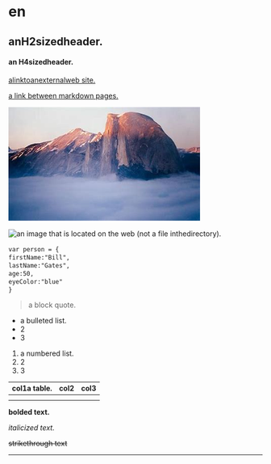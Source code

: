 # en


## anH2sizedheader.

#### an H4sizedheader.

[alinktoanexternalweb site.](https://cn.bing.com/?FORM=Z9FD1)

[a link between markdown pages.](../2.md)

![an image that is a file in the directory.](/OIP.jpg)

![an image that is located on the web (not a file inthedirectory). ](https://tse2-mm.cn.bing.net/th/id/OIP.kZPpv2Rb0nMSKSeeNdO_GAHaE8?w=258&h=180&c=7&o=5&dpr=1.25&pid=1.7)

```
var person = {
firstName:"Bill",
lastName:"Gates",
age:50,
eyeColor:"blue"
}
```

> a block quote.

* a bulleted list.
* 2
* 3

1. a numbered list.
2. 2
3. 3

| col1a table. | col2 | col3 |
| --- | --- | --- |
|  |  |  |
|  |  |  |

**bolded text.**

*italicized text.*

~~strikethrough text~~

---









